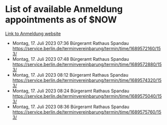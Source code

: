 # List of available Anmeldung appointments as of $NOW
[Link to Anmeldung website](https://service.berlin.de/terminvereinbarung/termin/tag.php?termin=1&anliegen[]=120686&dienstleisterlist=122210,122217,327316,122219,327312,122227,327314,122231,327346,122243,327348,122254,122252,329742,122260,329745,122262,329748,122271,327278,122273,327274,122277,327276,330436,122280,327294,122282,327290,122284,327292,122291,327270,122285,327266,122286,327264,122296,327268,150230,329760,122297,327286,122294,327284,122312,329763,122314,329775,122304,327330,122311,327334,122309,327332,317869,122281,327352,122279,329772,122283,122276,327324,122274,327326,122267,329766,122246,327318,122251,327320,122257,327322,122208,327298,122226,327300&herkunft=http%3A%2F%2Fservice.berlin.de%2Fdienstleistung%2F120686%2F)
- Montag, 17. Juli 2023 07:36 Bürgeramt Rathaus Spandau https://service.berlin.de/terminvereinbarung/termin/time/1689572160/153/
- Montag, 17. Juli 2023 07:48 Bürgeramt Rathaus Spandau https://service.berlin.de/terminvereinbarung/termin/time/1689572880/153/
- Montag, 17. Juli 2023 08:12 Bürgeramt Rathaus Spandau https://service.berlin.de/terminvereinbarung/termin/time/1689574320/153/
- Montag, 17. Juli 2023 08:24 Bürgeramt Rathaus Spandau https://service.berlin.de/terminvereinbarung/termin/time/1689575040/153/
- Montag, 17. Juli 2023 08:36 Bürgeramt Rathaus Spandau https://service.berlin.de/terminvereinbarung/termin/time/1689575760/153/

